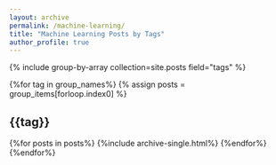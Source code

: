 ```yaml
---
layout: archive
permalink: /machine-learning/
title: "Machine Learning Posts by Tags"
author_profile: true
---
```


{% include group-by-array collection=site.posts field="tags" %}

{%for tag in group_names%}
  {% assign posts = group_items[forloop.index0] %}
  <h2 id="{{tag | slugify}}" class="archive__subtitle"> {{tag}}</h2>
  {%for posts in posts%}
  {%include archive-single.html%}
  {%endfor%}
{%endfor%}
